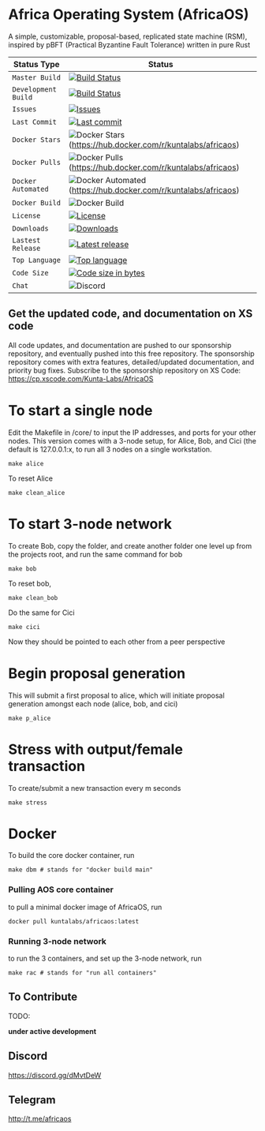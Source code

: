 # Africa Operating System (AfricaOS)
A simple, customizable, proposal-based, replicated state machine (RSM), inspired by pBFT (Practical Byzantine Fault Tolerance) written in pure Rust

| Status Type | Status |
| --- | --- |
| `Master Build` | [![Build Status](https://travis-ci.org/kunta-labs/AfricaOS.svg?branch=master)](https://travis-ci.org/kunta-labs/AfricaOS) |
| `Development Build` | [![Build Status](https://travis-ci.org/kunta-labs/AfricaOS.svg?branch=development)](https://travis-ci.org/kunta-labs/AfricaOS) |
| `Issues` | [![Issues](https://img.shields.io/github/issues/kunta-labs/AfricaOS.svg)](https://github.com/kunta-labs/AfricaOS/issues) |
| `Last Commit` | [![Last commit](https://img.shields.io/github/last-commit/kunta-labs/AfricaOS.svg)](https://github.com/kunta-labs/AfricaOS/commits/master) |
| `Docker Stars` | ![Docker Stars](https://img.shields.io/docker/stars/kuntalabs/africaos.svg)(https://hub.docker.com/r/kuntalabs/africaos) |
| `Docker Pulls` | ![Docker Pulls](https://img.shields.io/docker/pulls/kuntalabs/africaos.svg)(https://hub.docker.com/r/kuntalabs/africaos) |
| `Docker Automated` | ![Docker Automated](https://img.shields.io/docker/automated/kuntalabs/africaos.svg)(https://hub.docker.com/r/kuntalabs/africaos) |
| `Docker Build` | ![Docker Build](https://img.shields.io/docker/build/kuntalabs/africaos.svg) |
| `License` | [![License](https://img.shields.io/badge/license-GPL-blue.svg)](https://github.com/kunta-labs/AfricaOS/blob/master/LICENSE) |
| `Downloads` | [![Downloads](https://img.shields.io/github/downloads/kunta-labs/AfricaOS/total.svg)](https://github.com/kunta-labs/AfricaOS/releases) |
| `Lastest Release` | [![Latest release](https://img.shields.io/github/v/release/kunta-labs/AfricaOS.svg)](https://github.com/kunta-labs/AfricaOS/releases) |
| `Top Language` | [![Top language](https://img.shields.io/github/languages/top/kunta-labs/AfricaOS.svg)](https://github.com/kunta-labs/AfricaOS) |
| `Code Size` | [![Code size in bytes](https://img.shields.io/github/languages/code-size/kunta-labs/AfricaOS.svg)](https://github.com/kunta-labs/AfricaOS) |
| `Chat` | ![Discord](https://img.shields.io/discord/430502296699404308) |

## Get the updated code, and documentation on XS code
All code updates, and documentation are pushed to our sponsorship repository, and eventually pushed into this free repository. The sponsorship repository comes with extra features, detailed/updated documentation, and priority bug fixes. Subscribe to the sponsorship repository on XS Code:
https://cp.xscode.com/Kunta-Labs/AfricaOS

# To start a single node
Edit the Makefile in /core/ to input the IP addresses, and ports for your other nodes. This version comes with a 3-node setup, for Alice, Bob, and Cici (the default is 127.0.0.1:x, to run all 3 nodes on a single workstation.
```
make alice
```

To reset Alice
```
make clean_alice
```

# To start 3-node network
To create Bob, copy the folder, and create another folder one level up from the projects root, and run the same command for bob
```
make bob
```

To reset bob,
```
make clean_bob
```

Do the same for Cici
```
make cici
```

Now they should be pointed to each other from a peer perspective

# Begin proposal generation
This will submit a first proposal to alice, which will initiate proposal generation amongst each node (alice, bob, and cici)
```
make p_alice
```

# Stress with output/female transaction
To create/submit a new transaction every m seconds
```
make stress
```

# Docker
To build the core docker container, run
```
make dbm # stands for "docker build main"
```
### Pulling AOS core container
to pull a minimal docker image of AfricaOS, run
```
docker pull kuntalabs/africaos:latest
```

### Running 3-node network
to run the 3 containers, and set up the 3-node network, run
```
make rac # stands for "run all containers"
```

## To Contribute
TODO:

**under active development**

## Discord
https://discord.gg/dMvtDeW

## Telegram
http://t.me/africaos
